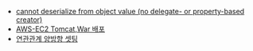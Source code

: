 
- [cannot deserialize from object value (no delegate- or property-based creator)](https://github.com/russell-seo/MyDebugging/blob/main/cannot%20deserialize%20from%20object%20value.md)
- [AWS-EC2 Tomcat,War 배포](https://github.com/russell-seo/MyDebugging/blob/main/Tomcat.md)
- [연관관계 양방향 셋팅](https://github.com/russell-seo/MyDebugging/blob/main/DTOtoEntity.md)
